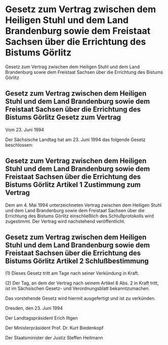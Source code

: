 # Gesetz zum Vertrag zwischen dem Heiligen Stuhl und dem Land Brandenburg sowie dem Freistaat Sachsen über die Errichtung des Bistums Görlitz

Gesetz zum Vertrag zwischen dem Heiligen Stuhl und dem Land Brandenburg sowie dem Freistaat Sachsen über die Errichtung des Bistums Görlitz

## Gesetz zum Vertrag zwischen dem Heiligen Stuhl und dem Land Brandenburg sowie dem Freistaat Sachsen über die Errichtung des Bistums Görlitz Gesetz zum Vertrag

Vom 23. Juni 1994

Der Sächsische Landtag hat am 23. Juni 1994 das folgende Gesetz beschlossen:


## Gesetz zum Vertrag zwischen dem Heiligen Stuhl und dem Land Brandenburg sowie dem Freistaat Sachsen über die Errichtung des Bistums Görlitz Artikel 1  Zustimmung zum Vertrag

Dem am 4. Mai 1994 unterzeichneten 
Vertrag zwischen dem Heiligen Stuhl und dem Land Brandenburg sowie dem Freistaat Sachsen über die Errichtung des Bistums Görlitz einschließlich des Schlußprotokolls wird zugestimmt. Der Vertrag wird nachstehend veröffentlicht.


## Gesetz zum Vertrag zwischen dem Heiligen Stuhl und dem Land Brandenburg sowie dem Freistaat Sachsen über die Errichtung des Bistums Görlitz Artikel 2  Schlußbestimmung

(1) Dieses Gesetz tritt am Tage nach seiner Verkündung in Kraft.

(2) Der Tag, an dem der Vertrag nach seinem Artikel 8 Abs. 2 in Kraft tritt, ist im Sächsischen Gesetz- und Verordnungsblatt bekanntzumachen.

Das vorstehende Gesetz wird hiermit ausgefertigt und ist zu verkünden.

Dresden, den 23. Juni 1994

Der Landtagspräsident 
         Erich Iltgen

Der Ministerpräsident 
         Prof. Dr. Kurt Biedenkopf

Der Staatsminister der Justiz 
         Steffen Heitmann

